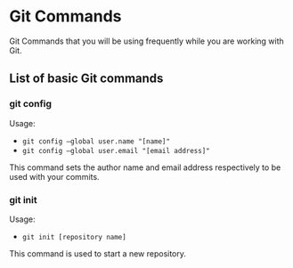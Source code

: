 # Git Commands

Git Commands that you will be using frequently while you are working with Git.

## List of basic Git commands

### **git config**
Usage: 
* `git config –global user.name "[name]"`
*  `git config –global user.email "[email address]"`
   
This command sets the author name and email address respectively to be used with your commits.

### **git init**

Usage: 
* `git init [repository name]`

This command is used to start a new repository.
